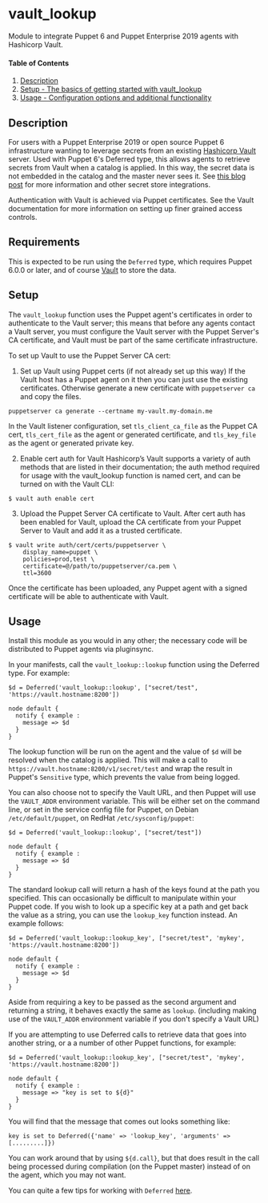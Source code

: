 
# vault_lookup

Module to integrate Puppet 6 and Puppet Enterprise 2019 agents with Hashicorp
Vault.

#### Table of Contents

1. [Description](#description)
2. [Setup - The basics of getting started with vault_lookup](#setup)
3. [Usage - Configuration options and additional functionality](#usage)

## Description

For users with a Puppet Enterprise 2019 or open source Puppet 6 infrastructure
wanting to leverage secrets from an existing [Hashicorp
Vault](https://www.vaultproject.io/) server. Used with Puppet 6's Deferred type,
this allows agents to retrieve secrets from Vault when a catalog is applied. In
this way, the secret data is not embedded in the catalog and the master never
sees it. See [this blog
post](https://puppet.com/blog/secret-agents-man-secrets-store-integrations-puppet-6)
for more information and other secret store integrations.

Authentication with Vault is achieved via Puppet certificates. See the
Vault documentation for more information on setting up finer grained access
controls.

## Requirements

This is expected to be run using the `Deferred` type, which requires Puppet
6.0.0 or later, and of course [Vault](https://www.vaultproject.io/) to store the
data.

## Setup

The `vault_lookup` function uses the Puppet agent's certificates in order to
authenticate to the Vault server; this means that before any agents contact a
Vault server, you must configure the Vault server with the Puppet Server's CA
certificate, and Vault must be part of the same certificate infrastructure.

To set up Vault to use the Puppet Server CA cert:

1. Set up Vault using Puppet certs (if not already set up this way)
  If the Vault host has a Puppet agent on it then you can just use the existing
  certificates. Otherwise generate a new certificate with `puppetserver ca` and
  copy the files.

```
puppetserver ca generate --certname my-vault.my-domain.me
```

  In the Vault listener configuration, set `tls_client_ca_file` as the Puppet CA
  cert, `tls_cert_file` as the agent or generated certificate, and
  `tls_key_file` as the agent or generated private key.

2. Enable cert auth for Vault
  Hashicorp’s Vault supports a variety of auth methods that are listed in their
  documentation; the auth method required for usage with the vault_lookup
  function is named cert, and can be turned on with the Vault CLI:

```
$ vault auth enable cert
```
3. Upload the Puppet Server CA certificate to Vault.
  After cert auth has been enabled for Vault, upload the CA certificate from
  your Puppet Server to Vault and add it as a trusted certificate.

```
$ vault write auth/cert/certs/puppetserver \
    display_name=puppet \
    policies=prod,test \
    certificate=@/path/to/puppetserver/ca.pem \
    ttl=3600
```

Once the certificate has been uploaded, any Puppet agent with a signed
certificate will be able to authenticate with Vault.

## Usage

Install this module as you would in any other; the necessary code will
be distributed to Puppet agents via pluginsync.

In your manifests, call the `vault_lookup::lookup` function using the Deferred
type. For example:

```puppet
$d = Deferred('vault_lookup::lookup', ["secret/test", 'https://vault.hostname:8200'])

node default {
  notify { example :
    message => $d
  }
}
```

The lookup function will be run on the agent and the value of `$d` will be
resolved when the catalog is applied. This will make a call to
`https://vault.hostname:8200/v1/secret/test` and wrap the result in Puppet's
`Sensitive` type, which prevents the value from being logged.

You can also choose not to specify the Vault URL, and then Puppet will use the
`VAULT_ADDR` environment variable. This will be either set on the command line, or
set in the service config file for Puppet, on Debian `/etc/default/puppet`, on RedHat
`/etc/sysconfig/puppet`:

```puppet
$d = Deferred('vault_lookup::lookup', ["secret/test"])

node default {
  notify { example :
    message => $d
  }
}
```

The standard lookup call will return a hash of the keys found at the path you
specified.  This can occasionally be difficult to manipulate within your Puppet code.
If you wish to look up a specific key at a path and get back the value as a string, you can
use the `lookup_key` function instead.  An example follows:

```puppet
$d = Deferred('vault_lookup::lookup_key', ["secret/test", 'mykey', 'https://vault.hostname:8200'])

node default {
  notify { example :
    message => $d
  }
}
```

Aside from requiring a key to be passed as the second argument and returning a string, it behaves
exactly the same as `lookup`.  (including making use of the `VAULT_ADDR` environment variable
if you don't specify a Vault URL)

If you are attempting to use Deferred calls to retrieve data that goes into another string, or a
a number of other Puppet functions, for example:

```puppet
$d = Deferred('vault_lookup::lookup_key', ["secret/test", 'mykey', 'https://vault.hostname:8200'])

node default {
  notify { example :
    message => "key is set to ${d}"
  }
}
```

You will find that the message that comes out looks something like:

```output
key is set to Deferred({'name' => 'lookup_key', 'arguments' => [.........]})
```

You can work around that by using `${d.call}`, but that does result in the call being processed
during compilation (on the Puppet master) instead of on the agent, which you may not want.

You can quite a few tips for working with `Deferred` [here](http://puppet-on-the-edge.blogspot.com/2018/10/the-topic-is-deferred.html).
